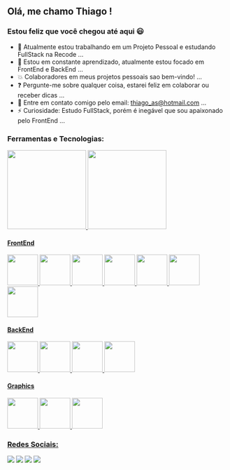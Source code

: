 ## Olá, me chamo Thiago ! 
### Estou feliz que você chegou até aqui :smiley:

- :hammer: Atualmente estou trabalhando em um Projeto Pessoal e estudando FullStack na Recode ...
- :honeybee: Estou em constante aprendizado, atualmente estou focado em FrontEnd e BackEnd ...
- :boom: Colaboradores em meus projetos pessoais sao bem-vindo! ...
- :question: Pergunte-me sobre qualquer coisa, estarei feliz em colaborar ou receber dicas ...
- :email: Entre em contato comigo pelo email: thiago_as@hotmail.com ...
- ⚡ Curiosidade: Estudo FullStack, porém é inegável que sou apaixonado pelo FrontEnd ...

<div align="left">
  <h3>Ferramentas e Tecnologias:</h3>
   <p>
    <a href="https://github.com/thiagoalmeidas">
    <img height="180em" src="https://github-readme-stats.vercel.app/api/top-langs/?username=thiagoalmeidas&layout=compact&langs_count=7&theme=dracula"/>
    <img height="180em" src="https://github-readme-stats.vercel.app/api?username=thiagoalmeidas&show_icons=true&theme=dracula&include_all_commits=true&count_private=true"/>
  </p>
  
  <div>
    <h4>FrontEnd</h4>
    <img width="70px" src="https://cdn.jsdelivr.net/gh/devicons/devicon/icons/html5/html5-original-wordmark.svg" />
    <img width="70px" src="https://cdn.jsdelivr.net/gh/devicons/devicon/icons/css3/css3-original-wordmark.svg" />
    <img width="70px" src="https://cdn.jsdelivr.net/gh/devicons/devicon/icons/bootstrap/bootstrap-original-wordmark.svg" />
    <img width="70px" src="https://cdn.jsdelivr.net/gh/devicons/devicon/icons/sass/sass-original.svg" />
    <img width="70px" src="https://cdn.jsdelivr.net/gh/devicons/devicon/icons/javascript/javascript-original.svg" />
    <img width="70px" src="https://cdn.jsdelivr.net/gh/devicons/devicon/icons/react/react-original-wordmark.svg" />
    <img width="70px" src="https://cdn.jsdelivr.net/gh/devicons/devicon/icons/nodejs/nodejs-plain-wordmark.svg" />
  </div>
  
  <div>
    <h4>BackEnd</h4>
    <img width="70px" src="https://cdn.jsdelivr.net/gh/devicons/devicon/icons/spring/spring-original-wordmark.svg" />
    <img width="70px" src="https://cdn.jsdelivr.net/gh/devicons/devicon/icons/dotnetcore/dotnetcore-original.svg" />
    <img width="70px" src="https://cdn.jsdelivr.net/gh/devicons/devicon/icons/csharp/csharp-original.svg" />
    <img width="70px" src="https://cdn.jsdelivr.net/gh/devicons/devicon/icons/mysql/mysql-original-wordmark.svg" />       
  </div>
  
  <div>
    <h4>Graphics</h4>
    <img width="70px" src="https://cdn.jsdelivr.net/gh/devicons/devicon/icons/photoshop/photoshop-line.svg" />
    <img width="70px" src="https://cdn.jsdelivr.net/gh/devicons/devicon/icons/figma/figma-original.svg" />
    <img width="70px" src="https://cdn.jsdelivr.net/gh/devicons/devicon/icons/illustrator/illustrator-line.svg" />
  </div> 
  
</div>


<div align="left">
  <h3>Redes Sociais:</h3>
  <a href="https://instagram.com/m.urb" target="_blank"><img src="https://img.shields.io/badge/-Instagram-%23E4405F?style=for-the-badge&logo=instagram&logoColor=white" target="_blank"></a>  
  <a href = "mailto:thiago_as@hotmail.com"><img src="https://img.shields.io/badge/Gmail-D14836?style=for-the-badge&logo=gmail&logoColor=white" target="_blank"></a>  
  <a href="https://www.linkedin.com/in/thiago-almeida-76b72b142/" target="_blank"><img src="https://img.shields.io/badge/-LinkedIn-%230077B5?style=for-the-badge&logo=linkedin&logoColor=white" target="_blank"></a>
  <a href = "https://api.whatsapp.com/send?phone=5511946703672&text=Olá vi seu contato no GitHub!, podemos falar?"><img src="https://img.shields.io/badge/Whatsapp-D148343?style=for-the-badge&logo=whatsapp&logoColor=white" target="_blank"></a>         
</div>

